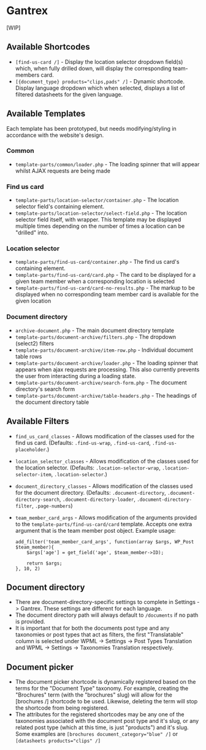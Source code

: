 # Gantrex

[WIP]

## Available Shortcodes

-   `[find-us-card /]` - Display the location selector dropdown field(s) which, when fully drilled
    down, will display the corresponding team-members card.
-   `[{document_type} products="clips,pads" /]` - Dynamic shortcode. Display language dropdown which
    when selected, displays a list of filtered datasheets for the given language.

## Available Templates

Each template has been prototyped, but needs modifying/styling in accordance with the website's
design.

### Common

-   `template-parts/common/loader.php` - The loading spinner that will appear whilst AJAX requests
    are being made

### Find us card

-   `template-parts/location-selector/container.php` - The location selector field's containing
    element.
-   `template-parts/location-selector/select-field.php` - The location selector field itself, with
    wrapper. This template may be displayed multiple times depending on the number of times a
    location can be "drilled" into.

### Location selector

-   `template-parts/find-us-card/container.php` - The find us card's containing element.
-   `template-parts/find-us-card/card.php` - The card to be displayed for a given team member when a
    corresponding location is selected
-   `template-parts/find-us-card/card-no-results.php` - The markup to be displayed when no
    corresponding team member card is available for the given location

### Document directory

-   `archive-document.php` - The main document directory template
-   `template-parts/document-archive/filters.php` - The dropdown (select2) filters
-   `template-parts/document-archive/item-row.php` - Individual document table rows
-   `template-parts/document-archive/loader.php` - The loading spinner that appears when ajax
    requests are processing. This also currently prevents the user from interacting during a loading
    state.
-   `template-parts/document-archive/search-form.php` - The document directory's search form
-   `template-parts/document-archive/table-headers.php` - The headings of the document directory
    table

## Available Filters

-   `find_us_card_classes` - Allows modification of the classes used for the find us card.
    (Defaults: `.find-us-wrap`, `.find-us-card`, `.find-us-placeholder`.)
-   `location_selector_classes` - Allows modification of the classes used for the location selector.
    (Defaults: `.location-selector-wrap`, `.location-selector-item`, `.location-selector`.)
-   `document_directory_classes` - Allows modification of the classes used for the document
    directory. (Defaults: `.document-directory`, `.document-directory-search`,
    `.document-directory-loader`, `.document-directory-filter`, `.page-numbers`)
-   `team_member_card_args` - Allows modification of the arguments provided to the
    `template-parts/find-us-card/card` template. Accepts one extra argument that is the team member
    post object. Example usage:

        add_filter('team_member_card_args', function(array $args, WP_Post $team_member){
            $args['age'] = get_field('age', $team_member->ID);

            return $args;
        }, 10, 2)

## Document directory

-   There are document-directory-specific settings to complete in Settings -> Gantrex. These
    settings are different for each language.
-   The document directory path will always default to `/documents` if no path is provided.
-   It is important that for both the documents post type and any taxonomies or post types that act
    as filters, the first "Translatable" column is selected under WPML -> Settings -> Post Types
    Translation and WPML -> Settings -> Taxonomies Translation respectively.

## Document picker

-   The document picker shortcode is dynamically registered based on the terms for the "Document
    Type" taxonomy. For example, creating the "Brochures" term (with the "brochures" slug) will
    allow for the [brochures /] shortcode to be used. Likewise, deleting the term will stop the
    shortcode from being registered.
-   The attributes for the registered shortcodes may be any one of the taxonomies associated with
    the document post type and it's slug, or any related post type (which at this time, is just
    "products") and it's slug. Some examples are `[brochures document_category="blue" /]` or
    `[datasheets products="clips" /]`
